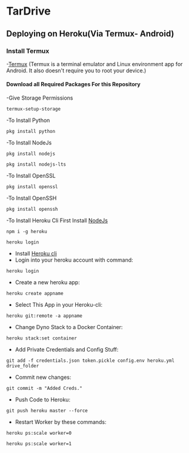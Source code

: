 # TarDrive
## Deploying on Heroku(Via Termux- Android)

### Install Termux
-[Termux](https://termux.com/)
(Termux is a terminal emulator and Linux environment app for Android. It also doesn't require you to root your device.)

#### Download all Required Packages For this Repository
-Give Storage Permissions
```
termux-setup-storage
```
-To Install Python
```
pkg install python
```
-To Install NodeJs
```
pkg install nodejs
```
```
pkg install nodejs-lts
```
-To Install OpenSSL
```
pkg install openssl
```
-To Install OpenSSH
```
pkg install openssh
```
-To Install Heroku Cli
First Install [NodeJs](https://github.com/com/TarDrive/README.md)
```
npm i -g heroku
```
```
heroku login
```


- Install [Heroku cli](https://devcenter.heroku.com/articles/heroku-cli)
- Login into your heroku account with command:
```
heroku login
```
- Create a new heroku app:
```
heroku create appname	
```
- Select This App in your Heroku-cli: 
```
heroku git:remote -a appname
```
- Change Dyno Stack to a Docker Container:
```
heroku stack:set container
```
- Add Private Credentials and Config Stuff:
```
git add -f credentials.json token.pickle config.env heroku.yml drive_folder
```
- Commit new changes:
```
git commit -m "Added Creds."
```
- Push Code to Heroku:
```
git push heroku master --force
```
- Restart Worker by these commands:
```
heroku ps:scale worker=0
```
```
heroku ps:scale worker=1	 
